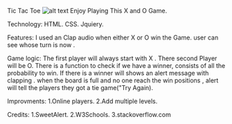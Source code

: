 Tic Tac Toe 
![alt text](http://url/to/img.png)
Enjoy Playing This X and O Game.

Technology:
HTML.
CSS.
Jquiery.

Features:
I used an Clap audio  when either X or O win the Game.
user can see whose turn is now .

Game logic:
The first player will always start with X .
There second Player will be O.
There is a function to check if we have a winner, consists of all the probability to win.
If there is a winner will shows an alert message with clapping .
when the board is full and no one reach the win positions , alert will tell the players they got a tie game("Try Again).

Improvments:
1.Online players.
2.Add multiple levels.

Credits:
1.SweetAlert.
2.W3Schools.
3.stackoverflow.com